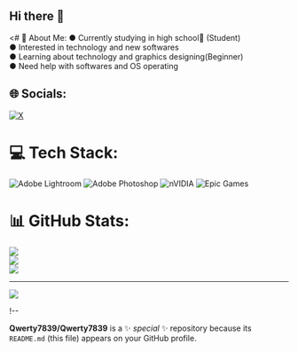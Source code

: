 ## Hi there 👋

<# 💫 About Me:
● Currently studying in high school🏫 (Student)<br>● Interested in technology and new softwares<br>● Learning about technology and graphics designing(Beginner)<br>● Need help with softwares and OS operating<br>


## 🌐 Socials:
[![X](https://img.shields.io/badge/X-black.svg?logo=X&logoColor=white)](https://x.com/hanzalabaig01) 

# 💻 Tech Stack:
![Adobe Lightroom](https://img.shields.io/badge/Adobe%20Lightroom-31A8FF.svg?style=for-the-badge&logo=Adobe%20Lightroom&logoColor=white) ![Adobe Photoshop](https://img.shields.io/badge/adobe%20photoshop-%2331A8FF.svg?style=for-the-badge&logo=adobe%20photoshop&logoColor=white) ![nVIDIA](https://img.shields.io/badge/nVIDIA-%2376B900.svg?style=for-the-badge&logo=nVIDIA&logoColor=white) ![Epic Games](https://img.shields.io/badge/epicgames-%23313131.svg?style=for-the-badge&logo=epicgames&logoColor=white)
# 📊 GitHub Stats:
![](https://github-readme-stats.vercel.app/api?username=Qwerty7839&theme=ambient_gradient&hide_border=false&include_all_commits=false&count_private=false)<br/>
![](https://github-readme-streak-stats.herokuapp.com/?user=Qwerty7839&theme=ambient_gradient&hide_border=false)<br/>
![](https://github-readme-stats.vercel.app/api/top-langs/?username=Qwerty7839&theme=ambient_gradient&hide_border=false&include_all_commits=false&count_private=false&layout=compact)

---
[![](https://visitcount.itsvg.in/api?id=Qwerty7839&icon=0&color=0)](https://visitcount.itsvg.in)

<!-- Proudly created with GPRM ( https://gprm.itsvg.in ) -->!--
**Qwerty7839/Qwerty7839** is a ✨ _special_ ✨ repository because its `README.md` (this file) appears on your GitHub profile.
